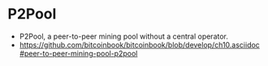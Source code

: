 # P2Pool

* P2Pool, a peer-to-peer mining pool without a central operator.
* https://github.com/bitcoinbook/bitcoinbook/blob/develop/ch10.asciidoc#peer-to-peer-mining-pool-p2pool
